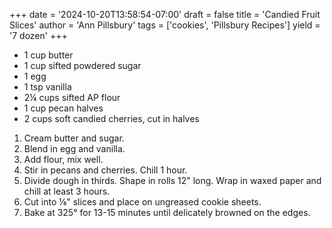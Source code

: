 +++
date = '2024-10-20T13:58:54-07:00'
draft = false
title = 'Candied Fruit Slices'
author = 'Ann Pillsbury'
tags = ['cookies', 'Pillsbury Recipes']
yield = '7 dozen'
+++

* 1 cup butter
* 1 cup sifted powdered sugar
* 1 egg
* 1 tsp vanilla
* 2¼ cups sifted AP flour
* 1 cup pecan halves
* 2 cups soft candied cherries, cut in halves

1. Cream butter and sugar.
2. Blend in egg and vanilla.
3. Add flour, mix well.
4. Stir in pecans and cherries. Chill 1 hour.
5. Divide dough in thirds. Shape in rolls 12" long. Wrap in waxed paper and chill at least 3 hours.
6. Cut into ⅛" slices and place on ungreased cookie sheets.
7. Bake at 325° for 13-15 minutes until delicately browned on the edges.